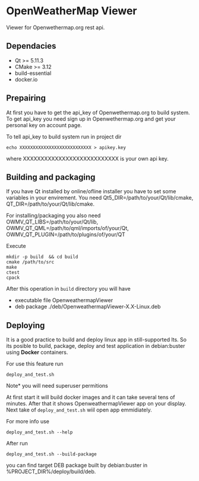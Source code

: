 # OpenWeatherMap Viewer
Viewer for Openwethermap.org rest api.

## Dependacies
-  Qt >= 5.11.3
-  CMake >= 3.12
-  build-essential
- docker.io

## Prepairing
At first you have to get the api_key of  Openwethermap.org to build system. To get api_key you need sign up in Openwethermap.org and get your personal key on account page.

To tell api_key to build system run in project dir

```
echo XXXXXXXXXXXXXXXXXXXXXXXXXXX > apikey.key
```

where XXXXXXXXXXXXXXXXXXXXXXXXXXX is your own api key.

## Building and packaging 
If you have Qt installed by online/ofline installer you have to set some variables in your envirement. You need   Qt5_DIR=/path/to/your/Qt/lib/cmake, QT_DIR=/path/to/your/Qt/lib/cmake. 

For installing/packaging you also need 
OWMV_QT_LIBS=/path/to/your/Qt/lib, OWMV_QT_QML=/path/to/qml/imports/of/your/Qt, OWMV_QT_PLUGIN=/path/to/plugins/of/your/QT 

Execute

```
mkdir -p build  && cd build
cmake /path/to/src 
make
ctest
cpack
```
After this operation in `build` directory  you will have

- executable file OpenweathermapViewer 
- deb package ./deb/OpenweathermapViewer-X.X-Linux.deb

## Deploying
It is a good practice to build and deploy linux app in still-supported lts. So its posible to build, package, deploy and test application in debian:buster using **Docker** containers.

For use this feature run

```
deploy_and_test.sh
```
Note* you will need superuser permitions

At first start it will build docker images and it can take several tens of minutes. After that it shows OpenweathermapViewer app on your display. Next take of `deploy_and_test.sh` wiil open app emmidiately.

For more info use

```
deploy_and_test.sh --help
```

After run

```
deploy_and_test.sh --build-package
```
you can find target DEB  package built by debian:buster in %PROJECT_DIR%/deploy/build/deb.